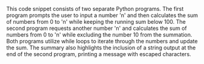 This code snippet consists of two separate Python programs. The first program prompts the user to input a number 'n' and then calculates the sum of numbers from 0 to 'n' while keeping the running sum below 100. The second program requests another number 'n' and calculates the sum of numbers from 0 to 'n' while excluding the number 10 from the summation. Both programs utilize while loops to iterate through the numbers and update the sum. The summary also highlights the inclusion of a string output at the end of the second program, printing a message with escaped characters.